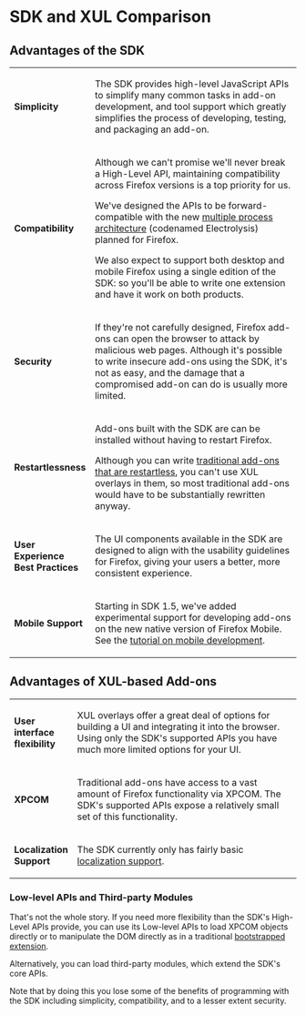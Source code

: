 <!-- This Source Code Form is subject to the terms of the Mozilla Public
   - License, v. 2.0. If a copy of the MPL was not distributed with this
   - file, You can obtain one at http://mozilla.org/MPL/2.0/. -->


# SDK and XUL Comparison #

## Advantages of the SDK ##

<table>
<colgroup>
<col width="20%">
<col width="80%">
</colgroup>

<tr>
<td> <strong><a name="simplicity">Simplicity</a></strong></td>
<td><p>The SDK provides high-level JavaScript APIs to simplify many
common tasks in add-on development, and tool support which greatly simplifies
the process of developing, testing, and packaging an add-on.</p>
</td>
</tr>

<tr>
<td> <strong><a name="compatibility">Compatibility</a></strong></td>
<td><p>Although we can't promise we'll never break a High-Level API,
maintaining compatibility across Firefox versions is a top priority for us.</p>
<p>We've designed the APIs to be forward-compatible with the new
<a href="https://wiki.mozilla.org/Electrolysis/Firefox">multiple process architecture</a>
(codenamed Electrolysis) planned for Firefox.</p>
<p>We also expect to support both desktop and mobile Firefox using a single
edition of the SDK: so you'll be able to write one extension and have it work
on both products.</p></td>
</tr>

<tr>
<td> <strong><a name="security">Security</a></strong></td>
<td><p>If they're not carefully designed, Firefox add-ons can open the browser
to attack by malicious web pages. Although it's possible to write insecure
add-ons using the SDK, it's not as easy, and the damage that a compromised
add-on can do is usually more limited.</p></td>
</tr>

<tr>
<td> <strong><a name="restartlessness">Restartlessness</a></strong></td>
<td><p>Add-ons built with the SDK are can be installed without having
to restart Firefox.</p>
<p>Although you can write
<a href="https://developer.mozilla.org/en/Extensions/Bootstrapped_extensions">
traditional add-ons that are restartless</a>, you can't use XUL overlays in
them, so most traditional add-ons would have to be substantially rewritten
anyway.</p></td>
</tr>

<tr>
<td> <strong><a name="ux_best_practice">User Experience Best Practices</a></strong></td>
<td><p>The UI components available in the SDK are designed to align with the usability
guidelines for Firefox, giving your users a better, more consistent experience.</p></td>
</tr>

<tr>
<td> <strong><a name="mobile_support">Mobile Support</a></strong></td>
<td><p>Starting in SDK 1.5, we've added experimental support for developing
add-ons on the new native version of Firefox Mobile. See the
<a href="dev-guide/addon-development/mobile.html">tutorial on mobile development<a>.</p></td>
</tr>

</table>

## Advantages of XUL-based Add-ons ##

<table>
<colgroup>
<col width="20%">
<col width="80%">
</colgroup>
<tr>
<td><strong><a name="ui_flexibility">User interface flexibility</a></strong></td>
<td><p>XUL overlays offer a great deal of options for building a UI and
integrating it into the browser. Using only the SDK's supported APIs you have
much more limited options for your UI.</p></td>
</tr>

<tr>
<td><strong><a name="xpcom_access">XPCOM</a></strong></td>
<td><p>Traditional add-ons have access to a vast amount of Firefox
functionality via XPCOM. The SDK's supported APIs expose a relatively
small set of this functionality.</p></td>
</tr>

<tr>
<td><strong><a name="localization">Localization Support</a></strong></td>
<td><p>The SDK currently only has fairly basic <a href="dev-guide/addon-development/l10n.html">localization support</a>.
</p></td>
</tr>

</table>

### Low-level APIs and Third-party Modules ###

That's not the whole story. If you need more flexibility than the SDK's
High-Level APIs provide, you can
use its Low-level APIs to load
XPCOM objects directly or to manipulate the DOM directly as in a
traditional
<a href="https://developer.mozilla.org/en/Extensions/Bootstrapped_extensions">bootstrapped extension</a>.

Alternatively, you can load third-party modules, which extend the SDK's
core APIs.

Note that by doing this you lose some of the benefits of programming
with the SDK including simplicity, compatibility, and to a lesser extent
security.
